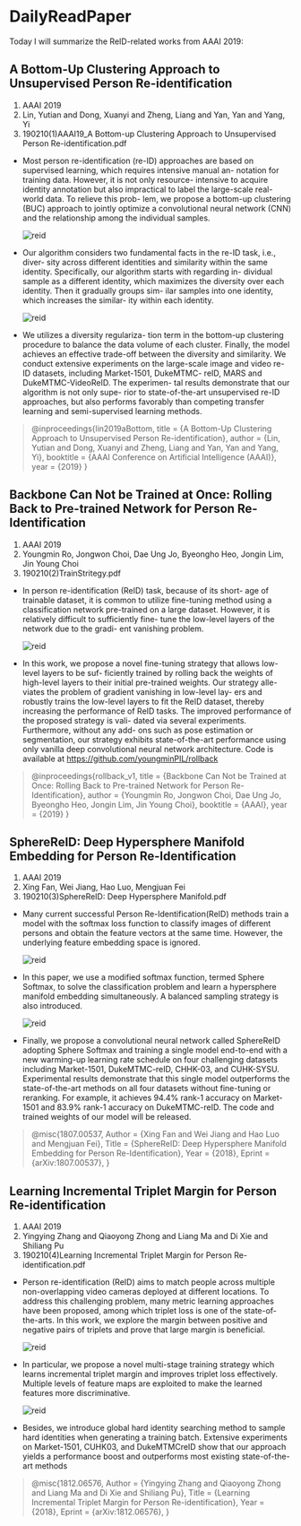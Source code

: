 # DailyReadPaper
Today I will summarize the ReID-related works from AAAI 2019:

## A Bottom-Up Clustering Approach to Unsupervised Person Re-identification
1. AAAI 2019
2. Lin, Yutian and Dong, Xuanyi and Zheng, Liang and Yan, Yan and Yang, Yi
3. 190210(1)AAAI19_A Bottom-up Clustering Approach to Unsupervised Person Re-identification.pdf


- Most person re-identification (re-ID) approaches are based
on supervised learning, which requires intensive manual an-
notation for training data. However, it is not only resource-
intensive to acquire identity annotation but also impractical
to label the large-scale real-world data. To relieve this prob-
lem, we propose a bottom-up clustering (BUC) approach to
jointly optimize a convolutional neural network (CNN) and
the relationship among the individual samples.

    ![reid](Pictures/Selection_333.png)

- Our algorithm
considers two fundamental facts in the re-ID task, i.e., diver-
sity across different identities and similarity within the same
identity. Specifically, our algorithm starts with regarding in-
dividual sample as a different identity, which maximizes the
diversity over each identity. Then it gradually groups sim-
ilar samples into one identity, which increases the similar-
ity within each identity.

    ![reid](Pictures/Selection_334.png)

- We utilizes a diversity regulariza-
tion term in the bottom-up clustering procedure to balance
the data volume of each cluster. Finally, the model achieves
an effective trade-off between the diversity and similarity. We
conduct extensive experiments on the large-scale image and
video re-ID datasets, including Market-1501, DukeMTMC-
reID, MARS and DukeMTMC-VideoReID. The experimen-
tal results demonstrate that our algorithm is not only supe-
rior to state-of-the-art unsupervised re-ID approaches, but
also performs favorably than competing transfer learning and
semi-supervised learning methods.

>@inproceedings{lin2019aBottom,
  title     = {A Bottom-Up Clustering Approach to Unsupervised Person Re-identification},
  author    = {Lin, Yutian and Dong, Xuanyi and Zheng, Liang and Yan, Yan and Yang, Yi},
  booktitle = {AAAI Conference on Artificial Intelligence (AAAI)},
  year      = {2019}
}


## Backbone Can Not be Trained at Once: Rolling Back to Pre-trained Network for Person Re-Identification
1. AAAI 2019
2. Youngmin Ro, Jongwon Choi, Dae Ung Jo, Byeongho Heo, Jongin Lim, Jin Young Choi
3. 190210(2)TrainStritegy.pdf

- In person re-identification (ReID) task, because of its short-
age of trainable dataset, it is common to utilize fine-tuning
method using a classification network pre-trained on a large
dataset. However, it is relatively difficult to sufficiently fine-
tune the low-level layers of the network due to the gradi-
ent vanishing problem.

    ![reid](Pictures/Selection_335.png)

- In this work, we propose a novel
fine-tuning strategy that allows low-level layers to be suf-
ficiently trained by rolling back the weights of high-level
layers to their initial pre-trained weights. Our strategy alle-
viates the problem of gradient vanishing in low-level lay-
ers and robustly trains the low-level layers to fit the ReID
dataset, thereby increasing the performance of ReID tasks.
The improved performance of the proposed strategy is vali-
dated via several experiments. Furthermore, without any add-
ons such as pose estimation or segmentation, our strategy
exhibits state-of-the-art performance using only vanilla deep
convolutional neural network architecture. Code is available
at https://github.com/youngminPIL/rollback
>@inproceedings{rollback_v1,
	title = {Backbone Can Not be Trained at Once: Rolling Back to Pre-trained Network for Person Re-Identification},
	author = {Youngmin Ro, Jongwon Choi, Dae Ung Jo, Byeongho Heo, Jongin Lim, Jin Young Choi},
	booktitle = {AAAI},
	year = {2019}
}

## SphereReID: Deep Hypersphere Manifold Embedding for Person Re-Identification
1. AAAI 2019
2. Xing Fan, Wei Jiang, Hao Luo, Mengjuan Fei
3. 190210(3)SphereReID: Deep Hypersphere Manifold.pdf

- Many current successful Person Re-Identification(ReID) methods
train a model with the softmax loss function to classify images of
different persons and obtain the feature vectors at the same time. However,
the underlying feature embedding space is ignored.

    ![reid](Pictures/Selection_336.png)

- In this paper,
we use a modified softmax function, termed Sphere Softmax, to solve the
classification problem and learn a hypersphere manifold embedding simultaneously.
A balanced sampling strategy is also introduced.

    ![reid](Pictures/Selection_337.png)

- Finally,
we propose a convolutional neural network called SphereReID adopting
Sphere Softmax and training a single model end-to-end with a new
warming-up learning rate schedule on four challenging datasets including
Market-1501, DukeMTMC-reID, CHHK-03, and CUHK-SYSU. Experimental
results demonstrate that this single model outperforms the
state-of-the-art methods on all four datasets without fine-tuning or reranking.
For example, it achieves 94.4% rank-1 accuracy on Market-1501
and 83.9% rank-1 accuracy on DukeMTMC-reID. The code and trained
weights of our model will be released.

>@misc{1807.00537,
Author = {Xing Fan and Wei Jiang and Hao Luo and Mengjuan Fei},
Title = {SphereReID: Deep Hypersphere Manifold Embedding for Person Re-Identification},
Year = {2018},
Eprint = {arXiv:1807.00537},
}

## Learning Incremental Triplet Margin for Person Re-identification
1. AAAI 2019
2. Yingying Zhang and Qiaoyong Zhong and Liang Ma and Di Xie and Shiliang Pu
3. 190210(4)Learning Incremental Triplet Margin for Person Re-identification.pdf

- Person re-identification (ReID) aims to match people across
multiple non-overlapping video cameras deployed at different
locations. To address this challenging problem, many metric
learning approaches have been proposed, among which
triplet loss is one of the state-of-the-arts. In this work, we
explore the margin between positive and negative pairs of
triplets and prove that large margin is beneficial.

    ![reid](Pictures/Selection_338.png)

- In particular,
we propose a novel multi-stage training strategy which
learns incremental triplet margin and improves triplet loss
effectively. Multiple levels of feature maps are exploited to
make the learned features more discriminative.

    ![reid](Pictures/Selection_339.png)

- Besides, we
introduce global hard identity searching method to sample
hard identities when generating a training batch. Extensive
experiments on Market-1501, CUHK03, and DukeMTMCreID
show that our approach yields a performance boost and
outperforms most existing state-of-the-art methods


>@misc{1812.06576,
Author = {Yingying Zhang and Qiaoyong Zhong and Liang Ma and Di Xie and Shiliang Pu},
Title = {Learning Incremental Triplet Margin for Person Re-identification},
Year = {2018},
Eprint = {arXiv:1812.06576},
}
